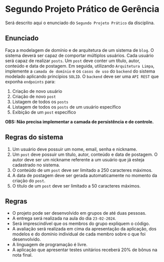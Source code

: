# Segundo Projeto Prático de Gerência

Será descrito aqui o enunciado do ``Segundo Projeto Prático`` da disciplina.

## Enunciado

Faça a modelagem de domínio e de arquitetura de um sistema de ``blog``. O sistema deverá ser capaz de comportar múltiplos usuários. Cada usuário será capaz de realizar ``posts``. Um ``post`` deve conter um título, autor, conteúdo e data de postagem. Em seguida, utilizando ``Arquitetura Limpa``, implemente a ``camada de domínio`` e os ``casos de uso`` do ``backend`` do sistema modelado aplicando princípios ``SOLID``. O ``backend`` deve ser uma ``API REST`` que exponha ``endpoints`` para:

1. Criação de novo usuário
2. Criação de novo ``post``
3. Listagem de todos os ``posts``
4. Listagem de todos os ``posts`` de um usuário específico
5. Exibição de um ``post`` específico

**OBS: Não precisa implementar a camada de persistência e de controle.**

## Regras do sistema

1. Um usuário deve possuir um nome, email, senha e nickname.
2. Um ``post`` deve possuir um título, autor, conteúdo e data de postagem. O autor deve ser um nickname referente a um usuário que já esteja cadastrado no sistema.
3. O conteúdo de um ``post`` deve ser limitado a 250 caracteres máximos.
4. A data de postagem deve ser gerada automaticamente no momento da criação do ``post``.
5. O título de um ``post`` deve ser limitado a 50 caracteres máximos.

## Regras

- O projeto pode ser desenvolvido em grupos de até duas pessoas. 
- A entrega será realizada na aula do dia ``23-02-2024``. 
- Será imprescindível que os membros do grupo expliquem o código.
- A avaliação será realizada em cima da apresentação da aplicação, dos modelos e do domínio individual de cada membro sobre o que foi desenvolvido.
- A linguagem de programação é livre.
- A aplicação que apresentar testes unitários receberá 20% de bônus na nota final.